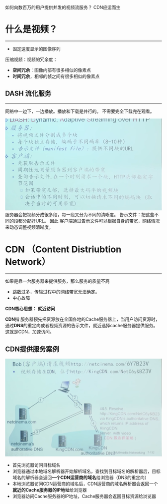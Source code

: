 如何向数百万的用户提供并发的视频流服务？ CDN应运而生

# 什么是视频？
---
- 固定速度显示的图像序列
  
压缩视频：视频的冗余度：
- **空间冗余**：图像内部有很多相似的像素点
- **时间冗余**，相邻的帧之间有很多相似的像素点

## DASH 流化服务
---
 网络中一边下，一边播放。播放和下载是并行的。
不需要完全下载完在观看。

![Alt text](/images/image-1.png)
服务器会把视频分成很多段，每一段又分为不同的清晰度。
告示文件：把这些不同的段都分配好URL。 因此 客户端通过告示文件可以根据自身的带宽，网络情况来动态调整视频清晰度。

 
# CDN （Content Distriubtion Network）
---
如果是靠一台服务器来提供服务，那么服务的质量不高
- 跳数过多，传输过程中的网络带宽无法确定。
- 中心故障

**CDN核心思想： 就近访问**

**CDN**指 服务器预先把资源放在全国各地的Cache服务器上，当用户访问资源时，通过**DNS**的重定向或者视频资源的告示文件，就近选择cache服务器提供服务。 这就是CDN，加速访问。

## CDN提供服务案例
![案例](/images/image-2.png)
- 首先浏览器访问目标域名
- 浏览器通过本地域名解析器开始解析域名，查找到目标域名的解析器后，目标域名的解析器会返回**一个CDN运营商的域名**给浏览器（DNS的重定向）
- 本地浏览器访问CDN运营商的域名后，CDN运营商的域名解析器会返回一个**就近的Cache服务器的IP地址**给浏览器
- 浏览器访问Cache服务器的IP地址，Cache服务器会返回目标资源给浏览器



